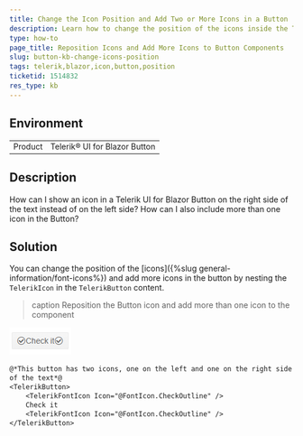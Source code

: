 ```yaml
---
title: Change the Icon Position and Add Two or More Icons in a Button
description: Learn how to change the position of the icons inside the Telerik UI for Blazor Button and add more than one icon to the component.
type: how-to
page_title: Reposition Icons and Add More Icons to Button Components
slug: button-kb-changе-icons-position
tags: telerik,blazor,icon,button,position
ticketid: 1514832
res_type: kb
---
```


## Environment
<table>
	<tbody>
		<tr>
			<td>Product</td>
			<td>Telerik® UI for Blazor Button</td>
		</tr>
	</tbody>
</table>


## Description

How can I show an icon in a Telerik UI for Blazor Button on the right side of the text instead of on the left side?
How can I also include more than one icon in the Button?

## Solution

You can change the position of the [icons]({%slug general-information/font-icons%}) and add more icons in the button by nesting the `TelerikIcon` in the `TelerikButton` content.

>caption Reposition the Button icon and add more than one icon to the component

![Telerik UI for Blazor Button with two icons](images/button-change-icon-position-example.png)

````CSHTML
@*This button has two icons, one on the left and one on the right side of the text*@
<TelerikButton>
    <TelerikFontIcon Icon="@FontIcon.CheckOutline" />
    Check it
    <TelerikFontIcon Icon="@FontIcon.CheckOutline" />
</TelerikButton>
````
